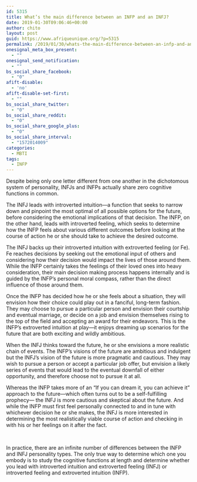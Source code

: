 ```yaml
---
id: 5315
title: What’s the main difference between an INFP and an INFJ?
date: 2019-01-30T09:06:46+00:00
author: chito
layout: post
guid: https://www.afriqueunique.org/?p=5315
permalink: /2019/01/30/whats-the-main-difference-between-an-infp-and-an-infj/
onesignal_meta_box_present:
  - ""
onesignal_send_notification:
  - ""
bs_social_share_facebook:
  - "0"
afift-disable:
  - 'no'
afift-disable-set-first:
  - ""
bs_social_share_twitter:
  - "0"
bs_social_share_reddit:
  - "0"
bs_social_share_google_plus:
  - "0"
bs_social_share_interval:
  - "1572014009"
categories:
  - MBTI
tags:
  - INFP
---
```

Despite being only one letter different from one another in the dichotomous system of personality, INFJs and INFPs actually share zero cognitive functions in common.

The INFJ leads with introverted intuition—a function that seeks to narrow down and pinpoint the most optimal of all possible options for the future, before considering the emotional implications of that decision. The INFP, on the other hand, leads with introverted feeling, which seeks to determine how the INFP feels about various different outcomes before looking at the course of action he or she should take to achieve the desired outcome.

The INFJ backs up their introverted intuition with extroverted feeling (or Fe). Fe reaches decisions by seeking out the emotional input of others and considering how their decision would impact the lives of those around them. While the INFP certainly takes the feelings of their loved ones into heavy consideration, their main decision making process happens internally and is guided by the INFP’s personal moral compass, rather than the direct influence of those around them.

Once the INFP has decided how he or she feels about a situation, they will envision how their choice could play out in a fanciful, long-term fashion. They may choose to pursue a particular person and envision their courtship and eventual marriage, or decide on a job and envision themselves rising to the top of the field and accepting an award for their endeavors. This is the INFP’s extroverted intuition at play—it enjoys dreaming up scenarios for the future that are both exciting and wildly ambitious.

When the INFJ thinks toward the future, he or she envisions a more realistic chain of events. The INFP’s visions of the future are ambitious and indulgent but the INFJ’s vision of the future is more pragmatic and cautious. They may wish to pursue a person or accept a particular job offer, but envision a likely series of events that would lead to the eventual downfall of either opportunity, and therefore choose not to pursue it at all.

Whereas the INFP takes more of an “If you can dream it, you can achieve it” approach to the future—which often turns out to be a self-fulfilling prophecy— the INFJ is more cautious and skeptical about the future. And while the INFP must first feel personally connected to and in tune with whichever decision he or she makes, the INFJ is more interested in determining the most realistically viable course of action and checking in with his or her feelings on it after the fact.

&nbsp;

In practice, there are an infinite number of differences between the INFP and INFJ personality types. The only true way to determine which one you embody is to study the cognitive functions at length and determine whether you lead with introverted intuition and extroverted feeling (INFJ) or introverted feeling and extroverted intuition (INFP).